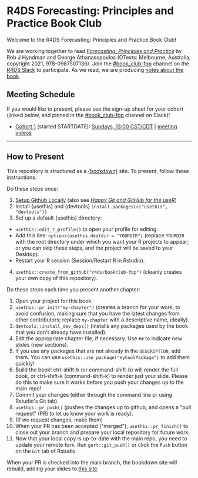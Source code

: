 # R4DS Forecasting: Principles and Practice Book Club

Welcome to the R4DS Forecasting: Principles and Practice Book Club!

We are working together to read [_Forecasting: Principles and Practice_](https://otexts.com/fpp3/) by Rob J Hyndman and George Athanasopoulos (OTexts: Melbourne, Australia, copyright 2021, 978-0987507136).
Join the [#book_club-fpp](https://rfordatascience.slack.com/archives/C03CXSNDVJM) channel on the [R4DS Slack](https://r4ds.io/join) to participate.
As we read, we are producing [notes about the book](https://r4ds.io/fpp).

## Meeting Schedule

If you would like to present, please see the sign-up sheet for your cohort (linked below, and pinned in the [#book_club-fpp](https://rfordatascience.slack.com/archives/C03CXSNDVJM) channel on Slack)!

- [Cohort 1](https://docs.google.com/spreadsheets/d/1zJsaeQxcYvXXXbY-rfLm0KBT4pTB-kQC_koy6tLxe5o/edit?usp=sharing) (started STARTDATE): [Sundays, 13:00 CST/CDT](https://www.timeanddate.com/worldclock/converter.html?iso=20220515T180000&p1=24&p2=16) | [meeting videos](https://www.youtube.com/playlist?list=PL3x6DOfs2NGiw2WcRTHAhBBwzlFB8YoC3)


<hr>


## How to Present

This repository is structured as a [{bookdown}](https://CRAN.R-project.org/package=bookdown) site.
To present, follow these instructions:

Do these steps once:

1. [Setup Github Locally](https://www.youtube.com/watch?v=hNUNPkoledI) (also see [_Happy Git and GitHub for the useR_](https://happygitwithr.com/github-acct.html))
2. Install {usethis} and {devtools} `install.packages(c("usethis", "devtools"))`
3. Set up a default {usethis} directory:
  - `usethis::edit_r_profile()` to open your profile for editing.
  - Add this line: `options(usethis.destdir = "YOURDIR")` (replace `YOURDIR` with the root directory under which you want your R projects to appear; or you can skip these steps, and the project will be saved to your Desktop).
  - Restart your R session (Session/Restart R in Rstudio).
4. `usethis::create_from_github("r4ds/bookclub-fpp")` (cleanly creates your own copy of this repository).

Do these steps each time you present another chapter:

1. Open your project for this book.
2. `usethis::pr_init("my-chapter")` (creates a branch for your work, to avoid confusion, making sure that you have the latest changes from other contributors; replace `my-chapter` with a descriptive name, ideally).
3. `devtools::install_dev_deps()` (installs any packages used by the book that you don't already have installed).
4. Edit the appropriate chapter file, if necessary. Use `##` to indicate new slides (new sections).
5. If you use any packages that are not already in the `DESCRIPTION`, add them. You can use `usethis::use_package("myCoolPackage")` to add them quickly!
6. Build the book! ctrl-shift-b (or command-shift-b) will render the full book, or ctrl-shift-k (command-shift-k) to render just your slide. Please do this to make sure it works before you push your changes up to the main repo!
7. Commit your changes (either through the command line or using Rstudio's Git tab).
8. `usethis::pr_push()` (pushes the changes up to github, and opens a "pull request" (PR) to let us know your work is ready).
9. (If we request changes, make them)
10. When your PR has been accepted ("merged"), `usethis::pr_finish()` to close out your branch and prepare your local repository for future work.
11. Now that your local copy is up-to-date with the main repo, you need to update your remote fork. Run `gert::git_push()` or click the `Push` button on the `Git` tab of Rstudio.

When your PR is checked into the main branch, the bookdown site will rebuild, adding your slides to [this site](https://r4ds.io/fpp).
